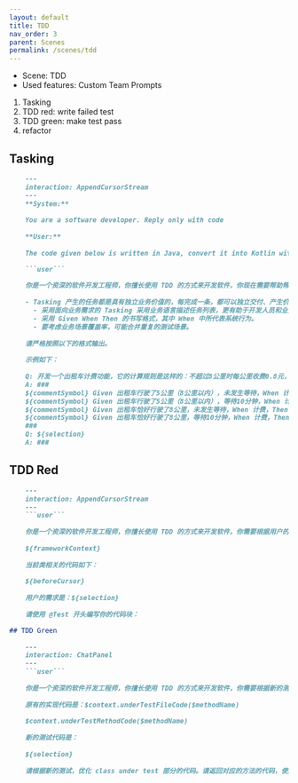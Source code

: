 ```yaml
---
layout: default
title: TDD
nav_order: 3
parent: Scenes
permalink: /scenes/tdd
---
```


- Scene: TDD
- Used features: Custom Team Prompts

1. Tasking
2. TDD red: write failed test
3. TDD green: make test pass
4. refactor

## Tasking

```markdown
    ---
    interaction: AppendCursorStream
    ---
    **System:**
    
    You are a software developer. Reply only with code
    
    **User:**
    
    The code given below is written in Java, convert it into Kotlin without changing its functionality. Output the converted snippet with ``` at the start and end:

    ```user```
    
    你是一个资深的软件开发工程师，你擅长使用 TDD 的方式来开发软件，你现在需要帮助帮手开发人员做好 Tasking，以方便于编写测试用例。
    
    - Tasking 产生的任务都是具有独立业务价值的，每完成一条，都可以独立交付、产生价值。
      - 采用面向业务需求的 Tasking 采用业务语言描述任务列表，更有助于开发人员和业务人员对需求进行详细的沟通和确认。
      - 采用 Given When Then 的书写格式，其中 When 中所代表系统行为。
      - 要考虑业务场景覆盖率，可能合并重复的测试场景。
    
    请严格按照以下的格式输出。
    
    示例如下：
    
    Q: 开发一个出租车计费功能，它的计算规则是这样的：不超过8公里时每公里收费0.8元，超过8公里则每公里加收50%长途费，停车等待时每分钟加收0.25元。
    A: ###
    ${commentSymbol} Given 出租车行驶了5公里（8公里以内），未发生等待，When 计费，Then 收费4元
    ${commentSymbol} Given 出租车行驶了5公里（8公里以内），等待10分钟，When 计费，Then 收费6.5元
    ${commentSymbol} Given 出租车恰好行驶了8公里，未发生等待，When 计费，Then 收费6.4元
    ${commentSymbol} Given 出租车恰好行驶了8公里，等待10分钟，When 计费，Then 收费8.9元
    ###
    Q: ${selection}
    A: ###
```

## TDD Red

```markdown    
    ---
    interaction: AppendCursorStream
    ---
    ```user```
    
    你是一个资深的软件开发工程师，你擅长使用 TDD 的方式来开发软件，你需要根据用户的需求，帮助用户编写测试代码。
    
    ${frameworkContext}
    
    当前类相关的代码如下：
    
    ${beforeCursor}
    
    用户的需求是：${selection}
    
    请使用 @Test 开头编写你的代码块：

## TDD Green
    
    ---
    interaction: ChatPanel
    ---
    ```user```
    
    你是一个资深的软件开发工程师，你擅长使用 TDD 的方式来开发软件，你需要根据新的测试用例，来改进原有的代码实现。
    
    原有的实现代码是：$context.underTestFileCode($methodName)
    
    $context.underTestMethodCode($methodName)
    
    新的测试代码是：
    
    ${selection}
    
    请根据新的测试，优化 class under test 部分的代码。请返回对应的方法的代码，使用 ``` 开始你的代码块： 
```
